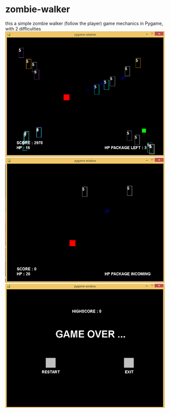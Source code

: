 # zombie-walker
this a simple zombie walker (follow the player) game mechanics in Pygame, with 2 difficulties
![](Zombie_walker_demo.png)
![](Zombie_walker_demo2.png)
![](Zombie_walker_demo3.png)
